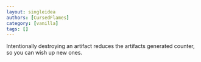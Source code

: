 ```yaml
---
layout: singleidea
authors: [CursedFlames]
category: [vanilla]
tags: []
---
```

Intentionally destroying an artifact reduces the artifacts generated counter, so you can wish up new ones.
